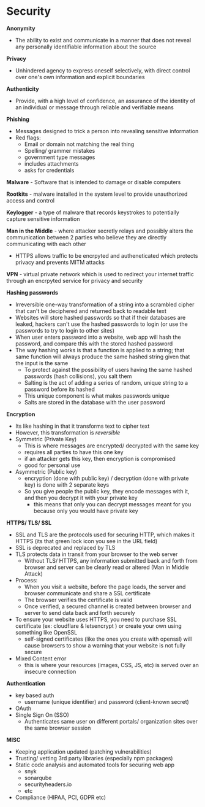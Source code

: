 # Security

**Anonymity**
* The ability to exist and communicate in a manner that does not reveal any personally identifiable information about the source

**Privacy**
* Unhindered agency to express oneself selectively, with direct control over one's own information and explicit boundaries

**Authenticity**
* Provide, with a high level of confidence, an assurance of the identity of an individual or message through reliable and verifiable means

**Phishing**
* Messages designed to trick a person into revealing sensitive information
* Red flags:
  * Email or domain not matching the real thing
  * Spelling/ grammer mistakes
  * government type messages
  * includes attachments
  * asks for credentials

**Malware** - Software that is intended to damage or disable computers

**Rootkits** - malware installed in the system level to provide unauthorized access and control

**Keylogger** - a type of malware that records keystrokes to potentially capture sensitive information

**Man in the Middle** - where attacker secretly relays and possibly alters the communication between 2 parties who believe they are directly communicating with each other
  * HTTPS allows traffic to be encrpyted and autheneticated which protects privacy and prevents MITM attacks

**VPN** - virtual private network which is used to redirect your internet traffic through an encrpyted service for privacy and security

**Hashing passwords**
* Irreversible one-way transformation of a string into a scrambled cipher that can't be deciphered and returned back to readable text
* Websites will store hashed passwords so that if their databases are leaked, hackers can't use the hashed passwords to login (or use the passwords to try to login to other sites)
* When user enters password into a website, web app will hash the password, and compare this with the stored hashed password
* The way hashing works is that a function is applied to a string; that same function will always produce the same hashed string given that the input is the same
  * To protect against the possibility of users having the same hashed passwords (hash collisions), you salt them
  * Salting is the act of adding a series of random, unique string to a password before its hashed
  * This unique component is what makes passwords unique
  * Salts are stored in the database with the user password

**Encryption**
* Its like hashing in that it transforms text to cipher text
* However, this transformation is *reversible*
* Symmetric (Private Key)
  * This is where messages are encrypted/ decrypted with the same key
  * requires all parties to have this one key
  * if an attacker gets this key, then encryption is compromised
  * good for personal use
* Asymmetric (Public key)
  * encryption (done with public key) / decryption (done with private key) is done with 2 separate keys
  * So you give people the public key, they encode messages with it, and then you decrypt it with your private key
    * this means that only you can decrypt messages meant for you because only you would have private key

**HTTPS/ TLS/ SSL**
* SSL and TLS are the protocols used for securing HTTP, which makes it HTTPS (its that green lock icon you see in the URL field)
* SSL is deprecated and replaced by TLS
* TLS protects data in transit from your browser to the web server
  * Without TLS/ HTTPS, any information submitted back and forth from browser and server can be clearly read or altered (Man in Middle Attack)
* Process:
  * When you visit a website, before the page loads, the server and browser communicate and share a SSL certificate
  * The browser verifies the certificate is valid
  * Once verified, a secured channel is created between browser and server to send data back and forth securely
* To ensure your website uses HTTPS, you need to purchase SSL certificate (ex: cloudflare & letsencrypt ) or create your own using something like OpenSSL
  * self-signed certificates (like the ones you create with openssl) will cause browsers to show a warning that your website is not fully secure
* Mixed Content error
  * this is where your resources (images, CSS, JS, etc) is served over an insecure connection

**Authentication**
* key based auth
  * username (unique identifier) and password (client-known secret)
* OAuth
* Single Sign On (SSO)
  * Authenticates same user on different portals/ organization sites over the same browser session

**MISC**
* Keeping application updated (patching vulnerabilities)
* Trusting/ vetting 3rd party libraries (especially npm packages)
* Static code analysis and automated tools for securing web app 
  * snyk
  * sonarqube
  * securityheaders.io
  * etc
* Compliance (HIPAA, PCI, GDPR etc)
